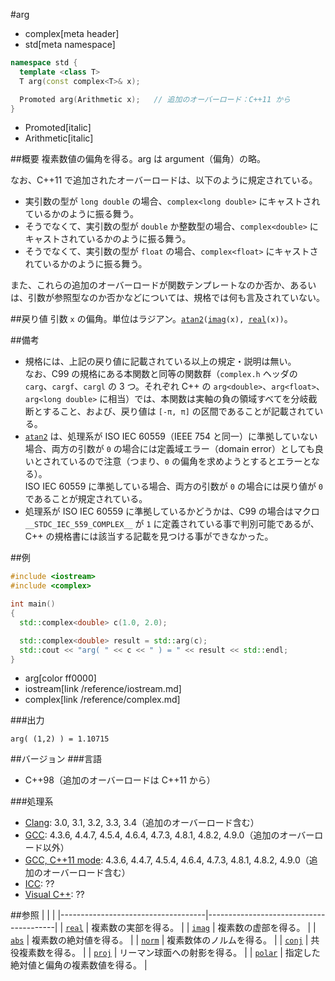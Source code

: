 #arg
* complex[meta header]
* std[meta namespace]

```cpp
namespace std {
  template <class T>
  T arg(const complex<T>& x);

  Promoted arg(Arithmetic x);	// 追加のオーバーロード：C++11 から
}
```
* Promoted[italic]
* Arithmetic[italic]

##概要
複素数値の偏角を得る。arg は argument（偏角）の略。

なお、C++11 で追加されたオーバーロードは、以下のように規定されている。

- 実引数の型が `long double` の場合、`complex<long double>` にキャストされているかのように振る舞う。
- そうでなくて、実引数の型が `double` か整数型の場合、`complex<double>` にキャストされているかのように振る舞う。
- そうでなくて、実引数の型が `float` の場合、`complex<float>` にキャストされているかのように振る舞う。

また、これらの追加のオーバーロードが関数テンプレートなのか否か、あるいは、引数が参照型なのか否かなどについては、規格では何も言及されていない。


##戻り値
引数 `x` の偏角。単位はラジアン。[`atan2`](/reference/cmath/atan2.md)`(`[`imag`](imag.md)`(x), `[`real`](real.md)`(x))`。


##備考
- 規格には、上記の戻り値に記載されている以上の規定・説明は無い。  
	なお、C99 の規格にある本関数と同等の関数群（`complex.h` ヘッダの `carg`、`cargf`、`cargl` の 3 つ。それぞれ C++ の `arg<double>`、`arg<float>`、`arg<long double>` に相当）では、本関数は実軸の負の領域すべてを分岐截断とすること、および、戻り値は `[-π, π]` の区間であることが記載されている。
- [`atan2`](/reference/cmath/atan2.md) は、処理系が ISO IEC 60559（IEEE 754 と同一）に準拠していない場合、両方の引数が `0` の場合には定義域エラー（domain error）としても良いとされているので注意（つまり、`0` の偏角を求めようとするとエラーとなる）。  
	ISO IEC 60559 に準拠している場合、両方の引数が `0` の場合には戻り値が `0` であることが規定されている。
- 処理系が ISO IEC 60559 に準拠しているかどうかは、C99 の場合はマクロ `__STDC_IEC_559_COMPLEX__` が `1` に定義されている事で判別可能であるが、C++ の規格書には該当する記載を見つける事ができなかった。


##例
```cpp
#include <iostream>
#include <complex>

int main()
{
  std::complex<double> c(1.0, 2.0);

  std::complex<double> result = std::arg(c);
  std::cout << "arg( " << c << " ) = " << result << std::endl;
}
```
* arg[color ff0000]
* iostream[link /reference/iostream.md]
* complex[link /reference/complex.md]

###出力
```
arg( (1,2) ) = 1.10715
```


##バージョン
###言語
- C++98（追加のオーバーロードは C++11 から）

###処理系
- [Clang](/implementation.md#clang): 3.0, 3.1, 3.2, 3.3, 3.4（追加のオーバーロード含む）
- [GCC](/implementation.md#gcc): 4.3.6, 4.4.7, 4.5.4, 4.6.4, 4.7.3, 4.8.1, 4.8.2, 4.9.0（追加のオーバーロード以外）
- [GCC, C++11 mode](/implementation.md#gcc): 4.3.6, 4.4.7, 4.5.4, 4.6.4, 4.7.3, 4.8.1, 4.8.2, 4.9.0（追加のオーバーロード含む）
- [ICC](/implementation.md#icc): ??
- [Visual C++](/implementation.md#visual_cpp): ??


##参照
|                                    |                                        |
|------------------------------------|----------------------------------------|
| [`real`](real.md)                  | 複素数の実部を得る。                   |
| [`imag`](imag.md)                  | 複素数の虚部を得る。                   |
| [`abs`](abs.md)                    | 複素数の絶対値を得る。                 |
| [`norm`](norm.md)                  | 複素数体のノルムを得る。               |
| [`conj`](conj.md)                  | 共役複素数を得る。                     |
| [`proj`](proj.md)                  | リーマン球面への射影を得る。           |
| [`polar`](polar.md)                | 指定した絶対値と偏角の複素数値を得る。 |
